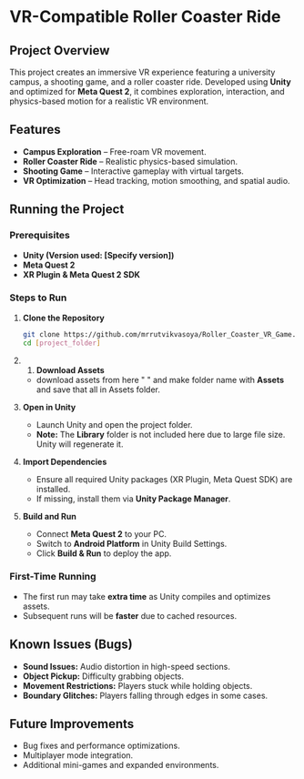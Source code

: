 
# VR-Compatible Roller Coaster Ride

## Project Overview
This project creates an immersive VR experience featuring a university campus, a shooting game, and a roller coaster ride. Developed using **Unity** and optimized for **Meta Quest 2**, it combines exploration, interaction, and physics-based motion for a realistic VR environment.

## Features
- **Campus Exploration** – Free-roam VR movement.
- **Roller Coaster Ride** – Realistic physics-based simulation.
- **Shooting Game** – Interactive gameplay with virtual targets.
- **VR Optimization** – Head tracking, motion smoothing, and spatial audio.

## Running the Project

### Prerequisites
- **Unity (Version used: [Specify version])**
- **Meta Quest 2**
- **XR Plugin & Meta Quest 2 SDK**

### Steps to Run
1. **Clone the Repository**
   ```sh
   git clone https://github.com/mrrutvikvasoya/Roller_Coaster_VR_Game.git
   cd [project_folder]
   ```
2. 1. **Download Assets**
   - download assets from here " " and make folder name with **Assets** and save that all in Assets folder.
   
2. **Open in Unity**
   - Launch Unity and open the project folder.
   - **Note:** The **Library** folder is not included here due to large file size. Unity will regenerate it.

3. **Import Dependencies**
   - Ensure all required Unity packages (XR Plugin, Meta Quest SDK) are installed.
   - If missing, install them via **Unity Package Manager**.

4. **Build and Run**
   - Connect **Meta Quest 2** to your PC.
   - Switch to **Android Platform** in Unity Build Settings.
   - Click **Build & Run** to deploy the app.

### First-Time Running
- The first run may take **extra time** as Unity compiles and optimizes assets.
- Subsequent runs will be **faster** due to cached resources.

## Known Issues (Bugs)
- **Sound Issues:** Audio distortion in high-speed sections.
- **Object Pickup:** Difficulty grabbing objects.
- **Movement Restrictions:** Players stuck while holding objects.
- **Boundary Glitches:** Players falling through edges in some cases.

## Future Improvements
- Bug fixes and performance optimizations.
- Multiplayer mode integration.
- Additional mini-games and expanded environments.
